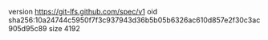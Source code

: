 version https://git-lfs.github.com/spec/v1
oid sha256:10a24744c5950f7f3c937943d36b5b05b6326ac610d857e2f30c3ac905d95c89
size 4192
